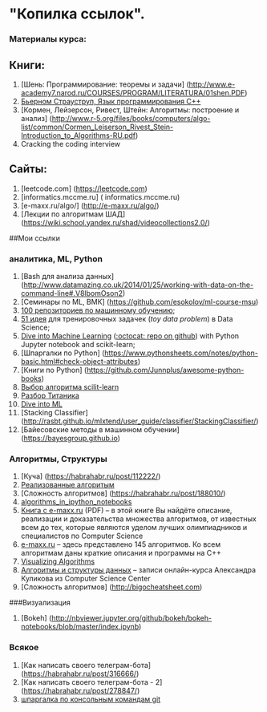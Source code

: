 
# "Копилка ссылок".

### Материалы курса:

## Книги:

1. [Шень: Программирование: теоремы и задачи] (http://www.e-academy7.narod.ru/COURSES/PROGRAM/LITERATURA/01shen.PDF)
2. [Бьерном Страуструп, Язык программирования С++ ](http://8361.ru/6sem/books/Straustrup-Yazyk_programmirovaniya_c.pdf)
2. [Кормен, Лейзерсон, Ривест, Штейн: Алгоритмы: построение и анализ] (http://www.r-5.org/files/books/computers/algo-list/common/Cormen_Leiserson_Rivest_Stein-Introduction_to_Algorithms-RU.pdf)
3. Cracking the coding interview

## Сайты:

1. [leetcode.com] (https://leetcode.com)
2. [informatics.mccme.ru] ( informatics.mccme.ru)
3. [e-maxx.ru/algo/] (http://e-maxx.ru/algo/)
4. [Лекции по алгоритмам ШАД] (https://wiki.school.yandex.ru/shad/videocollections2.0/)



##Мои ссылки 
### аналитика, ML, Python
1. [Bash для анализа данных] (http://www.datamazing.co.uk/2014/01/25/working-with-data-on-the-command-line#.V8lbomOson2)
2. [Cеминары по ML, ВМК] (https://github.com/esokolov/ml-course-msu)
4. [100 репозиториев по машинному обучению](http://meta-guide.com/software-meta-guide/100-best-github-machine-learning);
5. [51 идея](https://www.quora.com/Data-Science/What-are-some-good-toy-problems-in-data-science/answer/Alex-Kamil) для тренировочных задачек (*toy data problem*) в Data Science;
6. [Dive into Machine Learning](http://hangtwenty.github.io/dive-into-machine-learning/) ([:octocat: repo on github](https://github.com/hangtwenty/dive-into-machine-learning)) with Python Jupyter notebook and scikit-learn;
7. [Шпаргалки по Python] (https://www.pythonsheets.com/notes/python-basic.html#check-object-attributes)
8. [Книги по Python] (https://github.com/Junnplus/awesome-python-books)
9. [Выбор алгоритма scilit-learn](http://scikit-learn.org/stable/tutorial/machine_learning_map/)
10. [Разбор Титаника](https://github.com/agconti/kaggle-titanic/blob/master/Titanic.ipynb)
11. [Dive into ML](http://hangtwenty.github.io/dive-into-machine-learning/)
12. [Stacking Classifier] (http://rasbt.github.io/mlxtend/user_guide/classifier/StackingClassifier/)
13. [Байесовские методы в машинном обучении] (https://bayesgroup.github.io)

### Алгоритмы, Структуры
1. [Куча] (https://habrahabr.ru/post/112222/)
2. [Реализованные алгоритым ](https://github.com/TheAlgorithms/Python)
3. [Сложность алгоритмов] (https://habrahabr.ru/post/188010/)
4. [algorithms_in_ipython_notebooks](https://github.com/rasbt/algorithms_in_ipython_notebooks) 
5. [Книга с e-maxx.ru](http://e-maxx.ru/upload/e-maxx_algo.pdf) (PDF) – в этой книге Вы найдёте описание, реализации и доказательства множества алгоритмов, от известных всем до тех, которые являются уделом лучших олимпиадников и специалистов по Computer Science
6. [e-maxx.ru](http://e-maxx.ru/algo/) – здесь представлено 145 алгоритмов. Ко всем алгоритмам даны краткие описания и программы на C++
7. [Visualizing Algorithms](https://bost.ocks.org/mike/algorithms/)
8. [Алгоритмы и структуры данных](https://www.youtube.com/playlist?list=PLlb7e2G7aSpQutUr7qYIunvm04cqdr5mx) – записи онлайн-курса Александра Куликова из Computer Science Center
9. [Сложность алгоритмов] (http://bigocheatsheet.com)

###Визуализация
1. [Bokeh] (http://nbviewer.jupyter.org/github/bokeh/bokeh-notebooks/blob/master/index.ipynb)

### Всякое
1. [Как написать своего телеграм-бота] (https://habrahabr.ru/post/316666/)
2. [Как написать своего телеграм-бота - 2] (https://habrahabr.ru/post/278847/)
3. [шпаргалка по консольным командам git](https://github.com/nicothin/web-development/blob/727ba4c8c3ce85e5788887a08d9f14771a9c3a52/git/readme.md)
